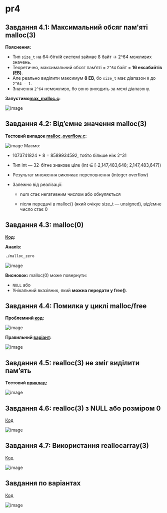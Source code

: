 # pr4
## Завдання 4.1: Максимальний обсяг пам'яті malloc(3)

**Пояснення:**
- Тип `size_t` на 64-бітній системі займає 8 байт → 2^64 можливих значень.
- Теоретично, максимальний обсяг памʼяті = `2^64` байт = **16 ексабайтів (EB)**.
- Але реально виділити максимум **8 EB**, бо `size_t` має діапазон `0` до `2^64 - 1`.
- Значення `2^64` неможливо, бо воно виходить за межі діапазону.

**Запустимо[max_malloc.c](https://github.com/VladHume/pr4/blob/main/max_malloc.c):**

![image](https://github.com/user-attachments/assets/32aebd65-07ec-48a4-ad5f-0ee228805ff0)


## Завдання 4.2: Від’ємне значення malloc(3)

**Тестовий випадок [malloc_overflow.c](https://github.com/VladHume/pr4/blob/main/malloc_overflow.c):**

![image](https://github.com/user-attachments/assets/ece4852d-8339-4467-b2ce-71d95ee74ca7)
Маємо:

- 1073741824 * 8 = 8589934592, тобто більше ніж 2^31

- Тип int — 32-бітне знакове ціле (int ∈ [-2,147,483,648; 2,147,483,647])

- Результат множення викликає переповнення (integer overflow)

- Залежно від реалізації:

  - num стає негативним числом або обнуляється

  - після передачі в malloc() (який очікує size_t — unsigned), від’ємне число стає 0

## Завдання 4.3: malloc(0)

**[Код](https://github.com/VladHume/pr4/blob/main/malloc_zero.c):**

**Аналіз:**
```bash
./malloc_zero
```
![image](https://github.com/user-attachments/assets/47a05f28-0dbb-4f73-9c29-3420c98845b7)

**Висновок:** malloc(0) може повернути:
- `NULL` або
- Унікальний вказівник, який **можна передати у free()**.

## Завдання 4.4: Помилка у циклі malloc/free

**Проблемний [код](https://github.com/VladHume/pr4/blob/main/malloc_wrong_loop.c):**

![image](https://github.com/user-attachments/assets/b23c2e4a-c879-468c-a062-71a4a1b05da8)

**Правильний [варіант](https://github.com/VladHume/pr4/blob/main/malloc_fixed_loop.c):**

![image](https://github.com/user-attachments/assets/f44c72f7-0ec3-42bf-98d4-d1d9ee72b60f)


## Завдання 4.5: realloc(3) не зміг виділити памʼять

**Тестовий [приклад:](https://github.com/VladHume/pr4/blob/main/realloc_fail.c)**

![image](https://github.com/user-attachments/assets/d9afcd22-7b34-44e4-9549-38e2aef31cdc)


## Завдання 4.6: realloc(3) з NULL або розміром 0

[Код](https://github.com/VladHume/pr4/blob/main/realloc_zero.c)

![image](https://github.com/user-attachments/assets/1201591d-20d9-4b27-bc88-e69492e8ef3b)


## Завдання 4.7: Використання reallocarray(3)

[Код](https://github.com/VladHume/pr4/blob/main/reallocarray_test.c)

![image](https://github.com/user-attachments/assets/67fd5833-b4e5-46d8-909c-2771949d118e)

## Завдання по варіантах
[Код](https://github.com/VladHume/pr4/blob/main/individual.c)

![image](https://github.com/user-attachments/assets/47490519-b780-4230-b236-af8032c939db)


